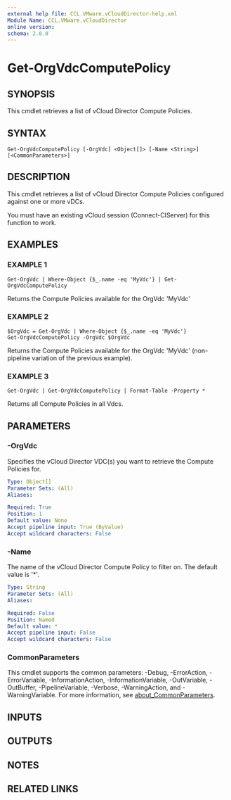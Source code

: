 ```yaml
---
external help file: CCL.VMware.vCloudDirector-help.xml
Module Name: CCL.VMware.vCloudDirector
online version:
schema: 2.0.0
---
```


# Get-OrgVdcComputePolicy

## SYNOPSIS
This cmdlet retrieves a list of vCloud Director Compute Policies.

## SYNTAX

```
Get-OrgVdcComputePolicy [-OrgVdc] <Object[]> [-Name <String>] [<CommonParameters>]
```

## DESCRIPTION
This cmdlet retrieves a list of vCloud Director Compute Policies configured against one or more vDCs.

You must have an existing vCloud session (Connect-CIServer) for this function to work.

## EXAMPLES

### EXAMPLE 1
```
Get-OrgVdc | Where-Object {$_.name -eq 'MyVdc'} | Get-OrgVdcComputePolicy
```

Returns the Compute Policies available for the OrgVdc 'MyVdc'

### EXAMPLE 2
```
$OrgVdc = Get-OrgVdc | Where-Object {$_.name -eq 'MyVdc'}
Get-OrgVdcComputePolicy -OrgVdc $OrgVdc
```

Returns the Compute Policies available for the OrgVdc 'MyVdc' (non-pipeline variation of the previous example).

### EXAMPLE 3
```
Get-OrgVdc | Get-OrgVdcComputePolicy | Format-Table -Property *
```

Returns all Compute Policies in all Vdcs.

## PARAMETERS

### -OrgVdc
Specifies the vCloud Director VDC(s) you want to retrieve the Compute Policies for.

```yaml
Type: Object[]
Parameter Sets: (All)
Aliases:

Required: True
Position: 1
Default value: None
Accept pipeline input: True (ByValue)
Accept wildcard characters: False
```

### -Name
The name of the vCloud Director Compute Policy to filter on.
The default value is '*'.

```yaml
Type: String
Parameter Sets: (All)
Aliases:

Required: False
Position: Named
Default value: *
Accept pipeline input: False
Accept wildcard characters: False
```

### CommonParameters
This cmdlet supports the common parameters: -Debug, -ErrorAction, -ErrorVariable, -InformationAction, -InformationVariable, -OutVariable, -OutBuffer, -PipelineVariable, -Verbose, -WarningAction, and -WarningVariable. For more information, see [about_CommonParameters](http://go.microsoft.com/fwlink/?LinkID=113216).

## INPUTS

## OUTPUTS

## NOTES

## RELATED LINKS
